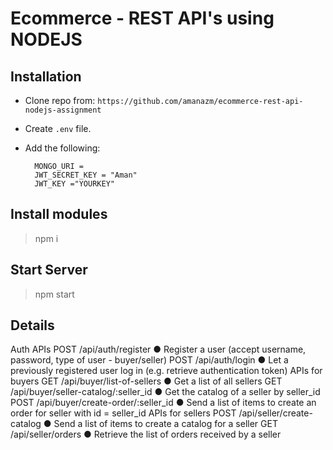 # Ecommerce - REST API's using NODEJS


## Installation
- Clone repo from: `https://github.com/amanazm/ecommerce-rest-api-nodejs-assignment`
- Create `.env` file.
- Add the following: 

       
    
        MONGO_URI =  
        JWT_SECRET_KEY = "Aman"
        JWT_KEY ="YOURKEY"

## Install modules
> npm i

## Start Server
> npm start


## Details

Auth APIs
POST /api/auth/register
● Register a user (accept username, password, type of user - buyer/seller)
POST /api/auth/login
● Let a previously registered user log in (e.g. retrieve authentication token)
APIs for buyers
GET /api/buyer/list-of-sellers
● Get a list of all sellers
GET /api/buyer/seller-catalog/:seller_id
● Get the catalog of a seller by seller_id
POST /api/buyer/create-order/:seller_id
● Send a list of items to create an order for seller with id = seller_id
APIs for sellers
POST /api/seller/create-catalog
● Send a list of items to create a catalog for a seller
GET /api/seller/orders
● Retrieve the list of orders received by a seller
